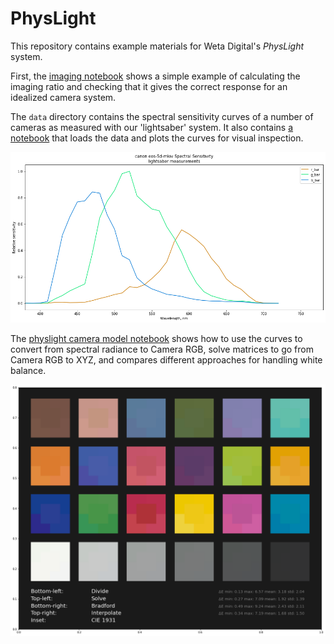 # PhysLight

This repository contains example materials for Weta Digital's *PhysLight* system.

First, the [imaging notebook](https://github.com/wetadigital/physlight/blob/master/physlight_imaging.ipynb) shows a simple example of calculating the imaging ratio and checking that it gives the correct response for an idealized camera system.

The `data` directory contains the spectral sensitivity curves of a number of cameras as measured with our 'lightsaber' system. It also contains [a notebook](https://github.com/wetadigital/physlight/blob/master/data/plot_curves.ipynb) that loads the data and plots the curves for visual inspection.


![curves image](img/plot_5div.png)


The [physlight camera model notebook](https://github.com/wetadigital/physlight/blob/master/physlight_camera_model.ipynb) shows how to use the curves to convert from spectral radiance to Camera RGB, solve matrices to go from Camera RGB to XYZ, and compares different approaches for handling white balance.

![chart image](img/chart_wb.png)
